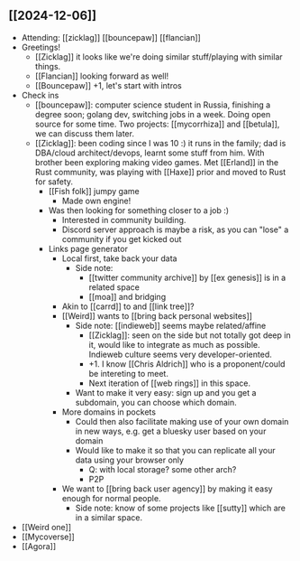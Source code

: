 ## [[2024-12-06]]
- Attending: [[zicklag]] [[bouncepaw]] [[flancian]] 
- Greetings!
    - [[Zicklag]] it looks like we're doing similar stuff/playing with similar things.
    - [[Flancian]] looking forward as well!
    - [[Bouncepaw]] +1, let's start with intros
- Check ins
    - [[bouncepaw]]: computer science student in Russia, finishing a degree soon; golang dev, switching jobs in a week. Doing open source for some time. Two projects: [[mycorrhiza]] and [[betula]], we can discuss them later.
    - [[Zicklag]]: been coding since I was 10 :) it runs in the family; dad is DBA/cloud architect/devops, learnt some stuff from him. With brother been exploring making video games. Met [[Erland]] in the Rust community, was playing with [[Haxe]] prior and moved to Rust for safety.
        - [[Fish folk]] jumpy game
            - Made own engine!
        - Was then looking for something closer to a job :)
            - Interested in community building.
            - Discord server approach is maybe a risk, as you can "lose" a community if you get kicked out
        - Links page generator
            - Local first, take back your data
                - Side note: 
                    - [[twitter community archive]] by [[ex genesis]] is in a related space
                    - [[moa]] and bridging
            - Akin to [[carrd]] to and [[link tree]]? 
            - [[Weird]] wants to [[bring back personal websites]]
                - Side note: [[indieweb]] seems maybe related/affine
                    - [[Zicklag]]: seen on the side but not totally got deep in it, would like to integrate as much as possible. Indieweb culture seems very developer-oriented.
                    - +1. I know [[Chris Aldrich]] who is a proponent/could be intereting to meet.
                    - Next iteration of [[web rings]] in this space.
                - Want to make it very easy: sign up and you get a subdomain, you can choose which domain.
            - More domains in pockets
                - Could then also facilitate making use of your own domain in new ways, e.g. get a bluesky user based on your domain
                - Would like to make it so that you can replicate all your data using your browser only
                    - Q: with local storage? some other arch?
                    - P2P
            - We want to [[bring back user agency]] by making it easy enough for normal people.
                - Side note: know of some projects like [[sutty]] which are in a similar space.
- [[Weird one]]
- [[Mycoverse]]
- [[Agora]]